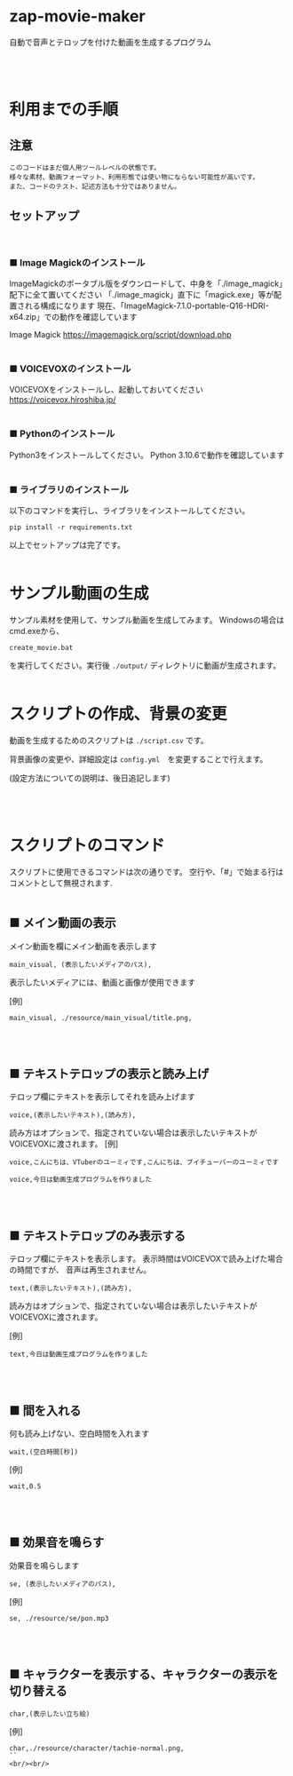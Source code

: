 # zap-movie-maker
自動で音声とテロップを付けた動画を生成するプログラム
<br/><br/><br/><br/>
# 利用までの手順

## 注意

```
このコードはまだ個人用ツールレベルの状態です。
様々な素材、動画フォーマット、利用形態では使い物にならない可能性が高いです。
また、コードのテスト、記述方法も十分ではありません。
```

## セットアップ
<br/>

### ■ Image Magickのインストール
ImageMagickのポータブル版をダウンロードして、中身を「./image_magick」配下に全て置いてください
「./image_magick」直下に「magick.exe」等が配置される構成になります
現在、「ImageMagick-7.1.0-portable-Q16-HDRI-x64.zip」での動作を確認しています

Image Magick
https://imagemagick.org/script/download.php
<br/><br/>

### ■ VOICEVOXのインストール
VOICEVOXをインストールし、起動しておいてください
https://voicevox.hiroshiba.jp/
<br/><br/>

### ■ Pythonのインストール
Python3をインストールしてください。
Python 3.10.6で動作を確認しています
<br/><br/>

### ■ ライブラリのインストール
以下のコマンドを実行し、ライブラリをインストールしてください。
```
pip install -r requirements.txt
```

以上でセットアップは完了です。
<br/><br/>

# サンプル動画の生成

サンプル素材を使用して、サンプル動画を生成してみます。
Windowsの場合はcmd.exeから、
```
create_movie.bat
```
を実行してください。実行後 `./output/` ディレクトリに動画が生成されます。
<br/><br/>


# スクリプトの作成、背景の変更

動画を生成するためのスクリプトは `./script.csv` です。

背景画像の変更や、詳細設定は `config.yml`　を変更することで行えます。

(設定方法についての説明は、後日追記します)
<br/><br/><br/><br/>



# スクリプトのコマンド

スクリプトに使用できるコマンドは次の通りです。
空行や、「#」で始まる行はコメントとして無視されます.
<br/><br/>

## ■ メイン動画の表示

メイン動画を欄にメイン動画を表示します
```
main_visual, (表示したいメディアのパス),
```

表示したいメディアには、動画と画像が使用できます

[例]
```
main_visual, ./resource/main_visual/title.png,
```
<br/><br/>

##  ■ テキストテロップの表示と読み上げ

テロップ欄にテキストを表示してそれを読み上げます
```
voice,(表示したいテキスト),(読み方),
```
読み方はオプションで、指定されていない場合は表示したいテキストがVOICEVOXに渡されます。
[例]
```
voice,こんにちは、VTuberのユーミィです,こんにちは、ブイチューバーのユーミィです
```
```
voice,今日は動画生成プログラムを作りました
```
<br/><br/>

##  ■ テキストテロップのみ表示する

テロップ欄にテキストを表示します。
表示時間はVOICEVOXで読み上げた場合の時間ですが、
音声は再生されません。
```
text,(表示したいテキスト),(読み方),
```
読み方はオプションで、指定されていない場合は表示したいテキストがVOICEVOXに渡されます。

[例]

```
text,今日は動画生成プログラムを作りました
```
<br/><br/>


## ■ 間を入れる

何も読み上げない、空白時間を入れます
```
wait,(空白時間[秒])
```

[例]
```
wait,0.5
```
<br/><br/>

## ■ 効果音を鳴らす
効果音を鳴らします
```
se, (表示したいメディアのパス),
```

[例]
```
se, ./resource/se/pon.mp3
```
<br/><br/>

## ■ キャラクターを表示する、キャラクターの表示を切り替える
```
char,(表示したい立ち絵)
```

[例]
```
char,./resource/character/tachie-normal.png,
``
<br/><br/>